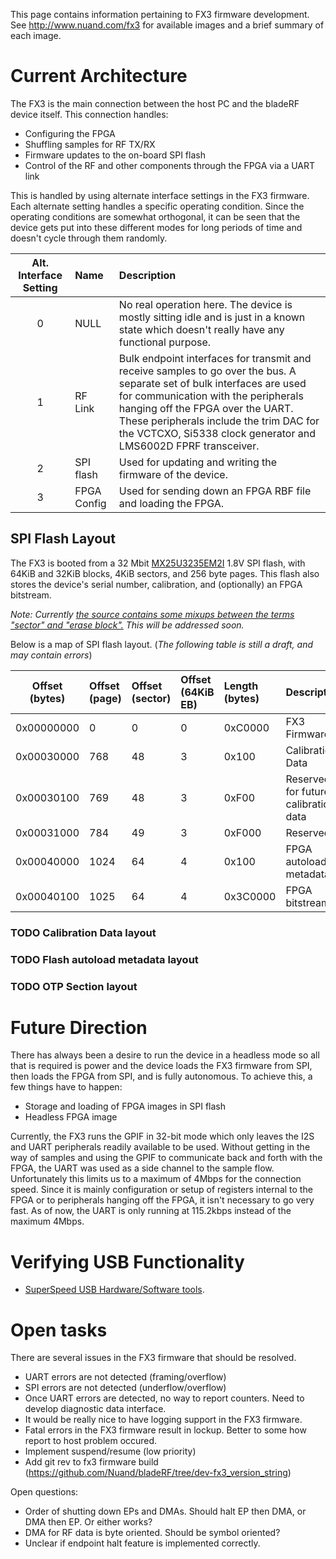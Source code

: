 This page contains information pertaining to FX3 firmware development.  See http://www.nuand.com/fx3 for available images and a brief summary of each image.

# Current Architecture #

The FX3 is the main connection between the host PC and the bladeRF device itself.  This connection handles:

- Configuring the FPGA
- Shuffling samples for RF TX/RX
- Firmware updates to the on-board SPI flash
- Control of the RF and other components through the FPGA via a UART link

This is handled by using alternate interface settings in the FX3 firmware.  Each alternate setting handles a specific operating condition.  Since the operating conditions are somewhat orthogonal, it can be seen that the device gets put into these different modes for long periods of time and doesn't cycle through them randomly.

| Alt. Interface Setting | Name | Description |
| :--------------------: | :--- | :---------- |
| 0                      | NULL | No real operation here.  The device is mostly sitting idle and is just in a known state which doesn't really have any functional purpose. |
| 1                      | RF Link | Bulk endpoint interfaces for transmit and receive samples to go over the bus.  A separate set of bulk interfaces are used for communication with the peripherals hanging off the FPGA over the UART.  These peripherals include the trim DAC for the VCTCXO, Si5338 clock generator and LMS6002D FPRF transceiver. |
| 2                      | SPI flash | Used for updating and writing the firmware of the device. |
| 3                      | FPGA Config | Used for sending down an FPGA RBF file and loading the FPGA. |

## SPI Flash Layout ##
The FX3 is booted from a 32 Mbit [MX25U3235EM2I](http://www.macronix.com/QuickPlace/hq/PageLibrary4825740B00298A3B.nsf/h_Index/3F21BAC2E121E17848257639003A3146/$File/MX25U3235F,%201.8V,%2032Mb,%20v1.1.pdf) 1.8V SPI flash, with 64KiB and 32KiB blocks, 4KiB sectors, and 256 byte pages. This flash also stores the device's serial number, calibration, and (optionally) an FPGA bitstream. 

_Note: Currently [the source contains some mixups between the terms "sector" and "erase block".](https://github.com/Nuand/bladeRF/issues/176) This will be addressed soon._

Below is a map of SPI flash layout.
(_The following table is still a draft, and may contain errors_)

| Offset (bytes) | Offset (page) | Offset (sector) | Offset (64KiB EB) | Length (bytes) | Description                          |
| :------------: | :------------ | :-------------- | :---------------- | :------------- | :----------------------------------- |
| 0x00000000     | 0             | 0               | 0                 | 0xC0000        | FX3 Firmware                         |
| 0x00030000     | 768           | 48              | 3                 | 0x100          | Calibration Data                     |
| 0x00030100     | 769           | 48              | 3                 | 0xF00          | Reserved for future calibration data |
| 0x00031000     | 784           | 49              | 3                 | 0xF000         | Reserved                             |
| 0x00040000     | 1024          | 64              | 4                 | 0x100          | FPGA autoload metadata               |
| 0x00040100     | 1025          | 64              | 4                 | 0x3C0000       | FPGA bitstream                       |

### TODO Calibration Data layout ###

### TODO Flash autoload metadata layout ###

### TODO OTP Section layout ###

# Future Direction #

There has always been a desire to run the device in a headless mode so all that is required is power and the device loads the FX3 firmware from SPI, then loads the FPGA from SPI, and is fully autonomous.  To achieve this, a few things have to happen:

- Storage and loading of FPGA images in SPI flash
- Headless FPGA image

Currently, the FX3 runs the GPIF in 32-bit mode which only leaves the I2S and UART peripherals readily available to be used.  Without getting in the way of samples and using the GPIF to communicate back and forth with the FPGA, the UART was used as a side channel to the sample flow.  Unfortunately this limits us to a maximum of 4Mbps for the connection speed.  Since it is mainly configuration or setup of registers internal to the FPGA or to peripherals hanging off the FPGA, it isn't necessary to go very fast.  As of now, the UART is only running at 115.2kbps instead of the maximum 4Mbps.


# Verifying USB Functionality #
* [SuperSpeed USB Hardware/Software tools][ssusbtools].

[ssusbtools]: http://www.usb.org/developers/ssusb/ssusbtools/

# Open tasks #
There are several issues in the FX3 firmware that should be resolved. 

 - UART errors are not detected (framing/overflow)
 - SPI errors are not detected (underflow/overflow)
 - Once UART errors are detected, no way to report counters.  Need to develop diagnostic data interface.
 - It would be really nice to have logging support in the FX3 firmware.
 - Fatal errors in the FX3 firmware result in lockup.  Better to some how report to host problem occured.
 - Implement suspend/resume (low priority)
 - Add git rev to fx3 firmware build (https://github.com/Nuand/bladeRF/tree/dev-fx3_version_string)

Open questions:
 - Order of shutting down EPs and DMAs.  Should halt EP then DMA, or DMA then EP.  Or either works?
 - DMA for RF data is byte oriented.  Should be symbol oriented?
 - Unclear if endpoint halt feature is implemented correctly.